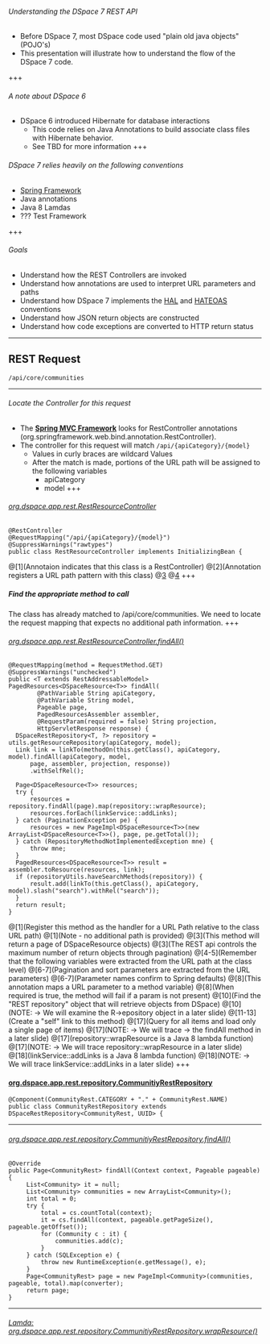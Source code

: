 ###### Understanding the DSpace 7 REST API
- Before DSpace 7, most DSpace code used "plain old java objects"(POJO's)
- This presentation will illustrate how to understand the flow of the DSpace 7 code.

+++
###### A note about DSpace 6
- DSpace 6 introduced Hibernate for database interactions
  - This code relies on Java Annotations to build associate class files with Hibernate behavior.
  - See TBD for more information
+++
###### DSpace 7 relies heavily on the following conventions
- [Spring Framework](TBD)
- Java annotations
- Java 8 Lamdas
- ??? Test Framework

+++
###### Goals
- Understand how the REST Controllers are invoked
- Understand how annotations are used to interpret URL parameters and paths
- Understand how DSpace 7 implements the [HAL](TBD) and [HATEOAS](TBD) conventions
- Understand how JSON return objects are constructed
- Understand how code exceptions are converted to HTTP return status

---
## REST Request
    /api/core/communities

---
###### Locate the Controller for this request
- The __[Spring MVC Framework](https://docs.spring.io/spring/docs/current/spring-framework-reference/web.htm)__ looks for RestController annotations (org.springframework.web.bind.annotation.RestController).
- The controller for this request will match `/api/{apiCategory}/{model}`
  - Values in curly braces are wildcard Values
  - After the match is made, portions of the URL path will be assigned to the following variables
    - apiCategory
    - model
+++
###### [org.dspace.app.rest.RestResourceController](https://github.com/DSpace/DSpace/blob/master/dspace-spring-rest/src/main/java/org/dspace/app/rest/RestResourceController.java#L84-L87")

```
@RestController
@RequestMapping("/api/{apiCategory}/{model}")
@SuppressWarnings("rawtypes")
public class RestResourceController implements InitializingBean {
```
@[1](Annotaion indicates that this class is a RestController)
@[2](Annotation registers a URL path pattern with this class)
@[3](TBD)
@[4](TBD)
+++
##### Find the appropriate method to call

The class has already matched to /api/core/communities.  We need to locate the request mapping that expects no additional path information.
+++
###### [org.dspace.app.rest.RestResourceController.findAll()](https://github.com/DSpace/DSpace/blob/master/dspace-spring-rest/src/main/java/org/dspace/app/rest/RestResourceController.java#L769-L787")

```
@RequestMapping(method = RequestMethod.GET)
@SuppressWarnings("unchecked")
public <T extends RestAddressableModel> PagedResources<DSpaceResource<T>> findAll(
        @PathVariable String apiCategory,
        @PathVariable String model,
        Pageable page,
        PagedResourcesAssembler assembler,
        @RequestParam(required = false) String projection,
        HttpServletResponse response) {
  DSpaceRestRepository<T, ?> repository = utils.getResourceRepository(apiCategory, model);
  Link link = linkTo(methodOn(this.getClass(), apiCategory, model).findAll(apiCategory, model,
      page, assembler, projection, response))
      .withSelfRel();

  Page<DSpaceResource<T>> resources;
  try {
      resources = repository.findAll(page).map(repository::wrapResource);
      resources.forEach(linkService::addLinks);
  } catch (PaginationException pe) {
      resources = new PageImpl<DSpaceResource<T>>(new ArrayList<DSpaceResource<T>>(), page, pe.getTotal());
  } catch (RepositoryMethodNotImplementedException mne) {
      throw mne;
  }
  PagedResources<DSpaceResource<T>> result = assembler.toResource(resources, link);
  if (repositoryUtils.haveSearchMethods(repository)) {
      result.add(linkTo(this.getClass(), apiCategory, model).slash("search").withRel("search"));
  }
  return result;
}
```
@[1](Register this method as the handler for a URL Path relative to the class URL path)
@[1](Note - no additional path is provided)
@[3](This method will return a page of DSpaceResource objects)
@[3](The REST api controls the maximum number of return objects through pagination)
@[4-5](Remember that the following variables were extracted from the URL path at the class level)
@[6-7](Pagination and sort parameters are extracted from the URL parameters)
@[6-7](Parameter names confirm to Spring defaults)
@[8](This annotation maps a URL parameter to a method variable)
@[8](When required is true, the method will fail if a param is not present)
@[10](Find the "REST repository" object that will retrieve objects from DSpace)
@[10](NOTE: &rarr; We will examine the R&rarr;epository object in a later slide)
@[11-13](Create a "self" link to this method)
@[17](Query for all items and load only a single page of items)
@[17](NOTE: &rarr; We will trace &rarr; the findAll method in a later slide)
@[17](repository::wrapResource is a Java 8 lambda function)
@[17](NOTE: &rarr; We will trace repository::wrapResource in a later slide)
@[18](linkService::addLinks is a Java 8 lambda function)
@[18](NOTE: &rarr; We will trace linkService::addLinks in a later slide)
+++
#### [org.dspace.app.rest.repository.CommunitiyRestRepository](https://github.com/DSpace/DSpace/blob/master/dspace-spring-rest/src/main/java/org/dspace/app/rest/repository/CommunityRestRepository.java#L37)
```
@Component(CommunityRest.CATEGORY + "." + CommunityRest.NAME)
public class CommunityRestRepository extends DSpaceRestRepository<CommunityRest, UUID> {
```
---
###### [org.dspace.app.rest.repository.CommunitiyRestRepository.findAll()](https://github.com/DSpace/DSpace/blob/master/dspace-spring-rest/src/main/java/org/dspace/app/rest/repository/CommunityRestRepository.java#L63-L79)
```
@Override
public Page<CommunityRest> findAll(Context context, Pageable pageable) {
     List<Community> it = null;
     List<Community> communities = new ArrayList<Community>();
     int total = 0;
     try {
         total = cs.countTotal(context);
         it = cs.findAll(context, pageable.getPageSize(), pageable.getOffset());
         for (Community c : it) {
             communities.add(c);
         }
     } catch (SQLException e) {
         throw new RuntimeException(e.getMessage(), e);
     }
     Page<CommunityRest> page = new PageImpl<Community>(communities, pageable, total).map(converter);
     return page;
}
```
---
###### [Lamda: org.dspace.app.rest.repository.CommunitiyRestRepository.wrapResource()](https://github.com/DSpace/DSpace/blob/master/dspace-spring-rest/src/main/java/org/dspace/app/rest/repository/CommunityRestRepository.java#L121-L124)
```
```  
